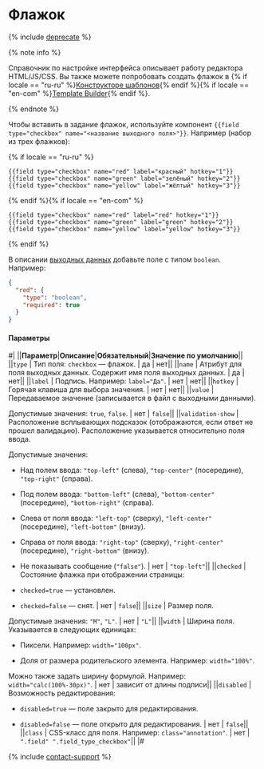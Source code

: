 # Флажок

{% include [deprecate](../../../_includes/deprecate.md) %}

{% note info %}

Справочник по настройке интерфейса описывает работу редактора HTML/JS/CSS. Вы также можете попробовать создать флажок в {% if locale == "ru-ru" %}[Конструкторе шаблонов](../../../template-builder/reference/field.checkbox.md){% endif %}{% if locale == "en-com" %}[Template Builder](../../../../en/docs/template-builder/reference/field.checkbox.md){% endif %}.

{% endnote %}

Чтобы вставить в задание флажок, используйте компонент `{{field type="checkbox" name="<название выходного поля>"}}`. Например (набор из трех флажков):

{% if locale == "ru-ru" %}

```plaintext
{{field type="checkbox" name="red" label="красный" hotkey="1"}}
{{field type="checkbox" name="green" label="зелёный" hotkey="2"}}
{{field type="checkbox" name="yellow" label="жёлтый" hotkey="3"}}
```

{% endif %}{% if locale == "en-com" %}

```plaintext
{{field type="checkbox" name="red" label="red" hotkey="1"}}
{{field type="checkbox" name="green" label="green" hotkey="2"}}
{{field type="checkbox" name="yellow" label="yellow" hotkey="3"}}
```

{% endif %}

В описании [выходных данных](../incoming.md) добавьте поле с типом `boolean`. Например:

```json
{
  "red": {
    "type": "boolean",
    "required": true
  }
}
```

#### Параметры

#|
||**Параметр**|**Описание**|**Обязательный**|**Значение по умолчанию**||
||`type` | Тип поля: `checkbox` — флажок. | да | нет||
||`name` | Атрибут для поля выходных данных. Содержит имя поля выходных данных. | да | нет||
||`label` | Подпись. Например: `label="Да"`. | нет | нет||
||`hotkey` | Горячая клавиша для выбора значения. | нет | нет||
||`value` | Передаваемое значение (записывается в файл с выходными данными).

Допустимые значения: `true`, `false`. | нет | `false`||
||`validation-show` | Расположение всплывающих подсказок (отображаются, если ответ не прошел валидацию). Расположение указывается относительно поля ввода.

Допустимые значения:

- Над полем ввода: `"top-left"` (слева), `"top-center"` (посередине), `"top-right"` (справа).

- Под полем ввода: `"bottom-left"` (слева), `"bottom-center"` (посередине), `"bottom-right"` (справа).

- Слева от поля ввода: `"left-top"` (сверху), `"left-center"` (посередине), `"left-bottom"` (внизу).

- Справа от поля ввода: `"right-top"` (сверху), `"right-center"` (посередине), `"right-bottom"` (внизу).

- Не показывать сообщение (`"false"`). | нет | `"top-left"`||
||`checked` | Состояние флажка при отображении страницы:

- `checked=true` — установлен.

- `checked=false` — снят. | нет | `false`||
||`size` | Размер поля.

Допустимые значения: `"M"`, `"L"`. | нет | `"L"`||
||`width` | Ширина поля. Указывается в следующих единицах:

- Пиксели. Например: `width="100px"`.

- Доля от размера родительского элемента. Например: `width="100%"`.

Можно также задать ширину формулой. Например: `width="calc(100%-30px)"`. | нет | зависит от длины подписи||
||`disabled` | Возможность редактирования:

- `disabled=true` — поле закрыто для редактирования.

- `disabled=false` — поле открыто для редактирования. | нет | `false`||
||`class` | CSS-класс для поля. Например: `class="annotation"`. | нет | `".field" ".field_type_checkbox"`||
|#

{% include [contact-support](../../_includes/contact-support.md) %}